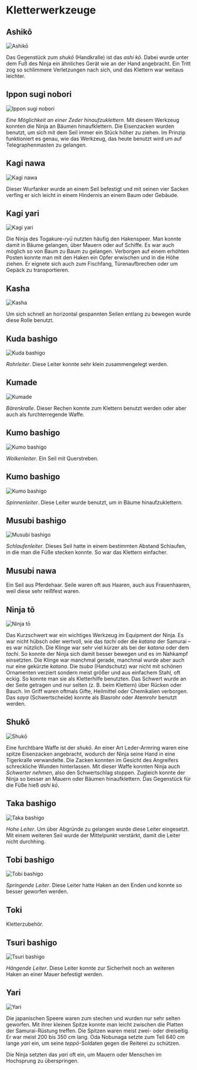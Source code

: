 # Kletterwerkzeuge


## Ashikō

![Ashikō](/images/waffen-ashiko.jpg)

Das Gegenstück zum *shukō* (Handkralle) ist das *ashi kō*. Dabei wurde unter dem Fuß des Ninja ein ähnliches Gerät wie an der Hand angebracht. Ein Tritt zog so schlimmere Verletzungen nach sich, und das Klettern war weitaus leichter.


## Ippon sugi nobori

![Ippon sugi nobori](/images/werkzeuge-ippon-sugi-nobori.jpg)

*Eine Möglichkeit an einer Zeder hinaufzuklettern*. Mit diesem Werkzeug konnten die Ninja an Bäumen hinaufklettern. Die Eisenzacken wurden benutzt, um sich mit dem Seil immer ein Stück höher zu ziehen. Im Prinzip funktioniert es genau, wie das Werkzeug, das heute benutzt wird um auf Telegraphenmasten zu gelangen.


## Kagi nawa

![Kagi nawa](/images/werkzeuge-kaginawa.jpg)

Dieser Wurfanker wurde an einem Seil befestigt und mit seinen vier Sacken verfing er sich leicht in einem Hindernis an einem Baum oder Gebäude.


## Kagi yari

![Kagi yari](/images/waffen-kagiyari.jpg)

Die Ninja des Togakure-*ryū* nutzten häufig den Hakenspeer. Man konnte damit in Bäume gelangen, über Mauern oder auf Schiffe. Es war auch möglich so von Baum zu Baum zu gelangen. Verborgen auf einem erhöhten Posten konnte man mit den Haken ein Opfer erwischen und in die Höhe ziehen. Er eignete sich auch zum Fischfang, Türenaufbrechen oder um Gepäck zu transportieren.


## Kasha

![Kasha](/images/werkzeuge-kasha.jpg)

Um sich schnell an horizontal gespannten Seilen entlang zu bewegen wurde diese Rolle benutzt.


## Kuda bashigo

![Kuda bashigo](/images/werkzeuge-kudabashigo.jpg)

*Rohrleiter*. Diese Leiter konnte sehr klein zusammengelegt werden.


## Kumade

![Kumade](/images/werkzeuge-kumade.jpg)

*Bärenkralle*. Dieser Rechen konnte zum Klettern benutzt werden oder aber auch als furchterregende Waffe.


## Kumo bashigo

![Kumo bashigo](/images/werkzeuge-kumobashigo1.jpg)

*Wolkenleiter*. Ein Seil mit Querstreben.


## Kumo bashigo

![Kumo bashigo](/images/werkzeuge-kumobashigo2.jpg)

*Spinnenleiter*. Diese Leiter wurde benutzt, um in Bäume hinaufzuklettern.


## Musubi bashigo

![Musubi bashigo](/images/werkzeuge-musubibashigo.jpg)

*Schlaufenleiter*. Dieses Seil hatte in einem bestimmten Abstand Schlaufen, in die man die Füße stecken konnte. So war das Klettern einfacher.


## Musubi nawa

Ein Seil aus Pferdehaar. Seile waren oft aus Haaren, auch aus Frauenhaaren, weil diese sehr reißfest waren.


## Ninja tō

![Ninja tō](/images/waffen-ninjato.jpg)

Das Kurzschwert war ein wichtiges Werkzeug im Equipment der Ninja. Es war nicht hübsch oder wertvoll, wie das *tachi* oder die *katana* der Samurai – es war nützlich. Die Klinge war sehr viel kürzer als bei der *katana* oder dem *tachi*. So konnte der Ninja sich damit besser bewegen und es im Nahkampf einsetzten. Die Klinge war manchmal gerade, manchmal wurde aber auch nur eine gekürzte *katana*. Die *tsuba* (Handschutz) war nicht mit schönen Ornamenten verziert sondern meist größer und aus einfachem Stahl, oft eckig. So konnte man sie als Kletterhilfe benutzten. Das Schwert wurde an der Seite getragen und nur selten (z. B. beim Klettern) über Rücken oder Bauch. Im Griff waren oftmals Gifte, Heilmittel oder Chemikalien verborgen. Das *saya* (Schwertscheide) konnte als Blasrohr oder Atemrohr benutzt werden.


## Shukō

![Shukō](/images/waffen-shuko.jpg)

Eine furchtbare Waffe ist der *shukō*. An einer Art Leder-Armring waren eine spitze Eisenzacken angebracht, wodurch der Ninja seine Hand in eine Tigerkralle verwandelte. Die Zacken konnten im Gesicht des Angreifers schreckliche Wunden hinterlassen. Mit dieser Waffe konnten Ninja auch *Schwerter nehmen*, also den Schwertschlag stoppen. Zugleich konnte der Ninja so besser an Mauern oder Bäumen hinaufklettern. Das Gegenstück für die Füße hieß *ashi kō*.


## Taka bashigo

![Taka bashigo](/images/werkzeuge-takabashigo.jpg)

*Hohe Leiter*. Um über Abgründe zu gelangen wurde diese Leiter eingesetzt. Mit einem weiteren Seil wurde der Mittelpunkt verstärkt, damit die Leiter nicht durchhing.


## Tobi bashigo

![Tobi bashigo](/images/werkzeuge-tobibashigo.jpg)

*Springende Leiter*. Diese Leiter hatte Haken an den Enden und konnte so besser geworfen werden.


## Toki

Kletterzubehör.


## Tsuri bashigo

![Tsuri bashigo](/images/werkzeuge-tsuribashigo.jpg)

*Hängende Leiter*. Diese Leiter konnte zur Sicherheit noch an weiteren Haken an einer Mauer befestigt werden.


## Yari

![Yari](/images/waffen-yari.jpg)

Die japanischen Speere waren zum stechen und wurden nur sehr selten geworfen. Mit ihrer kleinen Spitze konnte man leicht zwischen die Platten der Samurai-Rüstung treffen. Die Spitzen waren meist zwei- oder dreiseitig. Er war meist 200 bis 350 cm lang. Oda Nobunaga setzte zum Teil 640 cm lange *yari* ein, um seine *teppō*-Soldaten gegen die Reiterei zu schützen.

Die Ninja setzten das *yari* oft ein, um Mauern oder Menschen im Hochsprung zu überspringen.
